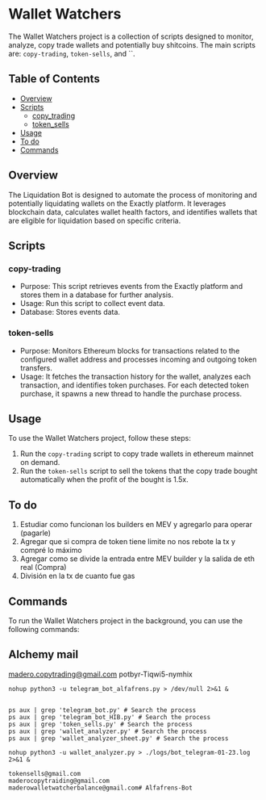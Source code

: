 # Wallet Watchers

The Wallet Watchers project is a collection of scripts designed to monitor, analyze, copy trade wallets and potentially buy shitcoins. The main scripts are: `copy-trading`, `token-sells`, and ``.

## Table of Contents

- [Overview](#overview)
- [Scripts](#scripts)
  - [copy_trading](#copy_trading)
  - [token_sells](#token_sells)
- [Usage](#usage)
- [To do](#todo)
- [Commands](#commands)

## Overview

The Liquidation Bot is designed to automate the process of monitoring and potentially liquidating wallets on the Exactly platform. It leverages blockchain data, calculates wallet health factors, and identifies wallets that are eligible for liquidation based on specific criteria.

## Scripts

### copy-trading

- Purpose: This script retrieves events from the Exactly platform and stores them in a database for further analysis.
- Usage: Run this script to collect event data.
- Database: Stores events data.

### token-sells

- Purpose: Monitors Ethereum blocks for transactions related to the configured wallet address and processes incoming and outgoing token transfers.
- Usage: It fetches the transaction history for the wallet, analyzes each transaction, and identifies token purchases. For each detected token purchase, it spawns a new thread to handle the purchase process.

## Usage

To use the Wallet Watchers project, follow these steps:
1. Run the `copy-trading` script to copy trade wallets in ethereum mainnet on demand.
2. Run the `token-sells` script to sell the tokens that the copy trade bought automatically when the profit of the bought is 1.5x.

## To do
1. Estudiar como funcionan los builders en MEV y agregarlo para operar (pagarle)
2. Agregar que si compra de token tiene limite no nos rebote la tx y compré lo máximo
3. Agregar como se divide la entrada entre MEV builder y la salida de eth real (Compra)
4. División en la tx de cuanto fue gas

## Commands
To run the Wallet Watchers project in the background, you can use the following commands:


## Alchemy mail
madero.copytrading@gmail.com
potbyr-Tiqwi5-nymhix


```shell
nohup python3 -u telegram_bot_alfafrens.py > /dev/null 2>&1 &


ps aux | grep 'telegram_bot.py' # Search the process
ps aux | grep 'telegram_bot_HIB.py' # Search the process
ps aux | grep 'token_sells.py' # Search the process
ps aux | grep 'wallet_analyzer.py' # Search the process
ps aux | grep 'wallet_analyzer_sheet.py' # Search the process

nohup python3 -u wallet_analyzer.py > ./logs/bot_telegram-01-23.log 2>&1 &

tokensells@gmail.com
maderocopytraiding@gmail.com
maderowalletwatcherbalance@gmail.com# Alfafrens-Bot
